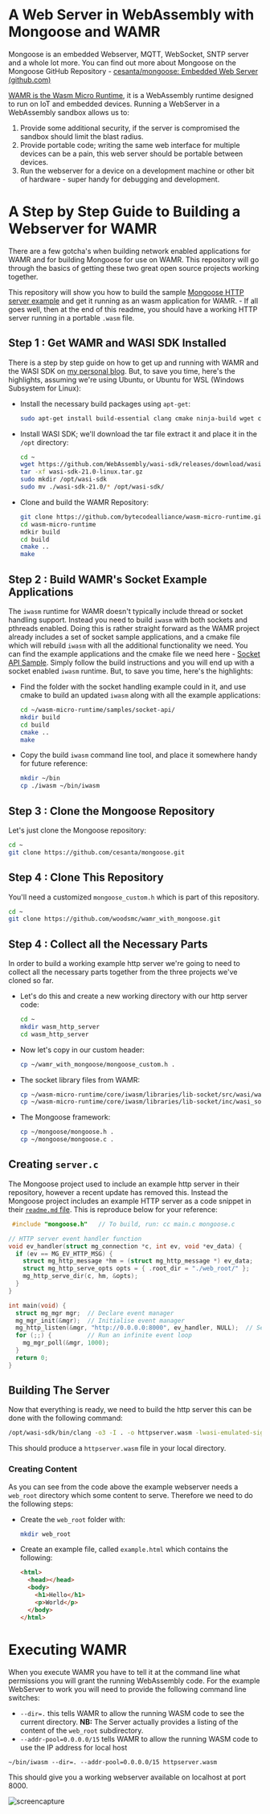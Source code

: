 # A Web Server in WebAssembly with Mongoose and WAMR
Mongoose is an embedded Webserver, MQTT, WebSocket, SNTP server and a whole lot more. You can find out more about Mongoose on the Mongoose GitHub Repository - [cesanta/mongoose: Embedded Web Server (github.com)](https://github.com/cesanta/mongoose)

[WAMR is the Wasm Micro Runtime](https://github.com/bytecodealliance/wasm-micro-runtime), it is a WebAssembly runtime designed to run on IoT and embedded devices. Running a WebServer in a WebAssembly sandbox allows us to:

1. Provide some additional security, if the server is compromised the sandbox should limit the blast radius.
2. Provide portable code; writing the same web interface for multiple devices can be a pain, this web server should be portable between devices.
3. Run the webserver for a device on a development machine or other bit of hardware - super handy for debugging and development.

# A Step by Step Guide to Building a Webserver for WAMR 

There are a few gotcha's when building network enabled applications for WAMR and for building Mongoose for use on WAMR. This repository will go through the basics of getting these two great open source projects working together.

This repository will show you how to build the sample [Mongoose HTTP server example](https://github.com/cesanta/mongoose/tree/master/examples/http-server) and get it running as an wasm application for WAMR.  - If all goes well, then at the end of this readme, you should have a working HTTP server running in a portable `.wasm` file.

## Step 1 : Get WAMR and WASI SDK Installed

There is a step by step guide on how to get up and running with WAMR and the WASI SDK on [my personal blog](https://withbighair.com/webassembly/2024/01/25/Embedded-WASM-Development-Environment.html). But, to save you time, here's the highlights, assuming we're using Ubuntu, or Ubuntu for WSL (Windows Subsystem for Linux):

* Install the necessary build packages using `apt-get`:
  ```bash
  sudo apt-get install build-essential clang cmake ninja-build wget curl git
  ```

* Install WASI SDK; we'll download the tar file extract it and place it in the `/opt` directory:
  ```bash
  cd ~
  wget https://github.com/WebAssembly/wasi-sdk/releases/download/wasi-sdk-21/wasi-sdk-21.0-linux.tar.gz
  tar -xf wasi-sdk-21.0-linux.tar.gz
  sudo mkdir /opt/wasi-sdk
  sudo mv ./wasi-sdk-21.0/* /opt/wasi-sdk/
  ```

* Clone and build the WAMR Repository:
  ```bash
  git clone https://github.com/bytecodealliance/wasm-micro-runtime.git
  cd wasm-micro-runtime
  mdkir build
  cd build
  cmake ..
  make
  ```

  

## Step 2 : Build WAMR's Socket Example Applications

The `iwasm` runtime for WAMR doesn't typically include thread or socket handling support. Instead you need to build `iwasm` with both sockets and pthreads enabled. Doing this is rather straight forward as the WAMR project already includes a set of socket sample applications, and a cmake file which will rebuild `iwasm` with all the additional functionality we need.  You can find the example applications and the cmake file we need here - [Socket API Sample](https://github.com/bytecodealliance/wasm-micro-runtime/tree/main/samples/socket-api). Simply follow the build instructions and you will end up with a socket enabled `iwasm` runtime. But, to save you time, here's the highlights:

* Find the folder with the socket handling example could in it, and use cmake to build an updated `iwasm` along with all the example applications:
  ```bash
  cd ~/wasm-micro-runtime/samples/socket-api/
  mkdir build
  cd build
  cmake ..
  make
  ```
  
* Copy the build `iwasm` command line tool, and place it somewhere handy for future reference:
  ```bash
  mkdir ~/bin
  cp ./iwasm ~/bin/iwasm
  ```

  

## Step 3 : Clone the Mongoose Repository

Let's just clone the Mongoose repository:

```bash
cd ~
git clone https://github.com/cesanta/mongoose.git
```



## Step 4 : Clone This Repository

You'll need a customized `mongoose_custom.h` which is part of this repository.

```bash
cd ~
git clone https://github.com/woodsmc/wamr_with_mongoose.git
```



## Step 4 : Collect all the Necessary Parts

In order to build a working example http server we're going to need to collect all the necessary parts together from the three projects we've cloned so far. 

* Let's do this and create a new working directory with our http server code:

  ```bash
  cd ~
  mkdir wasm_http_server
  cd wasm_http_server
  ```
  
* Now let's copy in our custom header:
  ```bash
  cp ~/wamr_with_mongoose/mongoose_custom.h .
  ```

* The socket library files from WAMR:
  ```bash
  cp ~/wasm-micro-runtime/core/iwasm/libraries/lib-socket/src/wasi/wasi_socket_ext.c .
  cp ~/wasm-micro-runtime/core/iwasm/libraries/lib-socket/inc/wasi_socket_ext.h .
  ```
  
* The Mongoose framework:
  ```bash
  cp ~/mongoose/mongoose.h .
  cp ~/mongoose/mongoose.c .
  ```
## Creating  `server.c`  
The Mongoose project used to include an example http server in their repository, however a recent update has removed this. Instead the Mongoose project includes an example HTTP server as a code snippet in their [`readme.md` file](https://github.com/cesanta/mongoose). This is reproduce below for your reference:

```c
 #include "mongoose.h"   // To build, run: cc main.c mongoose.c

// HTTP server event handler function
void ev_handler(struct mg_connection *c, int ev, void *ev_data) {
  if (ev == MG_EV_HTTP_MSG) {
    struct mg_http_message *hm = (struct mg_http_message *) ev_data;
    struct mg_http_serve_opts opts = { .root_dir = "./web_root/" };
    mg_http_serve_dir(c, hm, &opts);
  }
}

int main(void) {
  struct mg_mgr mgr;  // Declare event manager
  mg_mgr_init(&mgr);  // Initialise event manager
  mg_http_listen(&mgr, "http://0.0.0.0:8000", ev_handler, NULL);  // Setup listener
  for (;;) {          // Run an infinite event loop
    mg_mgr_poll(&mgr, 1000);
  }
  return 0;
}
```

## Building The Server
Now that everything is ready, we need to build the http server this can be done with the following command:

```bash
/opt/wasi-sdk/bin/clang -o3 -I . -o httpserver.wasm -lwasi-emulated-signal ./mongoose.c ./wasi_socket_ext.c ./server.c
```

This should produce a `httpserver.wasm` file in your local directory. 

### Creating Content

As you can see from the code above the example webserver needs a `web_root` directory which some content to serve. Therefore we need to do the following steps:

* Create the `web_root` folder with:
  ```bash
  mkdir web_root
  ```

* Create an example file, called `example.html` which contains the following:
  ```html
  <html>
    <head></head>
    <body>
      <h1>Hello</h1>
      <p>World</p>
    </body>
  </html>
  ```

  

# Executing WAMR 
When you execute WAMR you have to tell it at the command line what permissions you will grant the running WebAssembly code. For the example WebServer to work you will need to provide the following command line switches:

* `--dir=.` this tells WAMR to allow the running WASM code to see the current directory. **NB:** The Server actually provides a listing of the content of the `web_root` subdirectory.
* `--addr-pool=0.0.0.0/15` tells WAMR to allow the running WASM code to use the IP address for local host

```
~/bin/iwasm --dir=. --addr-pool=0.0.0.0/15 httpserver.wasm 
```

This should give you a working webserver available on localhost at port 8000.

![screencapture](./picture/screencapture.PNG)
